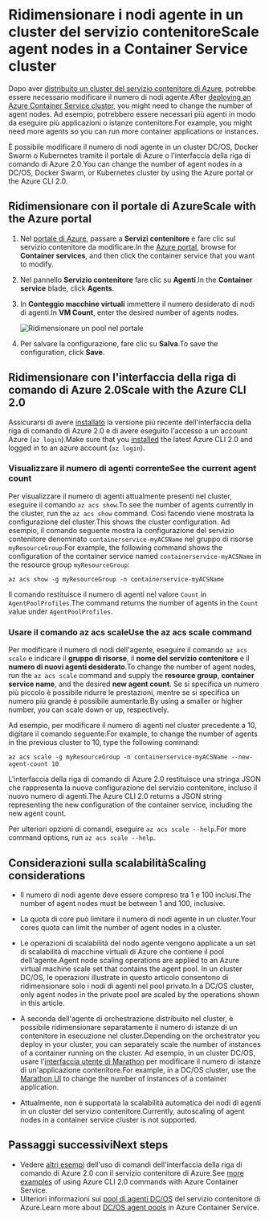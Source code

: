 # <a name="scale-agent-nodes-in-a-container-service-cluster"></a><span data-ttu-id="dbd23-101">Ridimensionare i nodi agente in un cluster del servizio contenitore</span><span class="sxs-lookup"><span data-stu-id="dbd23-101">Scale agent nodes in a Container Service cluster</span></span>
<span data-ttu-id="dbd23-102">Dopo aver [distribuito un cluster del servizio contenitore di Azure](../articles/container-service/dcos-swarm/container-service-deployment.md), potrebbe essere necessario modificare il numero di nodi agente.</span><span class="sxs-lookup"><span data-stu-id="dbd23-102">After [deploying an Azure Container Service cluster](../articles/container-service/dcos-swarm/container-service-deployment.md), you might need to change the number of agent nodes.</span></span> <span data-ttu-id="dbd23-103">Ad esempio, potrebbero essere necessari più agenti in modo da eseguire più applicazioni o istanze contenitore.</span><span class="sxs-lookup"><span data-stu-id="dbd23-103">For example, you might need more agents so you can run more container applications or instances.</span></span> 

<span data-ttu-id="dbd23-104">È possibile modificare il numero di nodi agente in un cluster DC/OS, Docker Swarm o Kubernetes tramite il portale di Azure o l'interfaccia della riga di comando di Azure 2.0.</span><span class="sxs-lookup"><span data-stu-id="dbd23-104">You can change the number of agent nodes in a DC/OS, Docker Swarm, or Kubernetes cluster by using the Azure portal or the Azure CLI 2.0.</span></span> 

## <a name="scale-with-the-azure-portal"></a><span data-ttu-id="dbd23-105">Ridimensionare con il portale di Azure</span><span class="sxs-lookup"><span data-stu-id="dbd23-105">Scale with the Azure portal</span></span>

1. <span data-ttu-id="dbd23-106">Nel [portale di Azure](https://portal.azure.com), passare a **Servizi contenitore** e fare clic sul servizio contenitore da modificare.</span><span class="sxs-lookup"><span data-stu-id="dbd23-106">In the [Azure portal](https://portal.azure.com), browse for **Container services**, and then click the container service that you want to modify.</span></span>
2. <span data-ttu-id="dbd23-107">Nel pannello **Servizio contenitore** fare clic su **Agenti**.</span><span class="sxs-lookup"><span data-stu-id="dbd23-107">In the **Container service** blade, click **Agents**.</span></span>
3. <span data-ttu-id="dbd23-108">In **Conteggio macchine virtuali** immettere il numero desiderato di nodi di agenti.</span><span class="sxs-lookup"><span data-stu-id="dbd23-108">In **VM Count**, enter the desired number of agents nodes.</span></span>

    ![Ridimensionare un pool nel portale](./media/container-service-scale/container-service-scale-portal.png)

4. <span data-ttu-id="dbd23-110">Per salvare la configurazione, fare clic su **Salva**.</span><span class="sxs-lookup"><span data-stu-id="dbd23-110">To save the configuration, click **Save**.</span></span>

## <a name="scale-with-the-azure-cli-20"></a><span data-ttu-id="dbd23-111">Ridimensionare con l'interfaccia della riga di comando di Azure 2.0</span><span class="sxs-lookup"><span data-stu-id="dbd23-111">Scale with the Azure CLI 2.0</span></span>

<span data-ttu-id="dbd23-112">Assicurarsi di avere [installato](/cli/azure/install-az-cli2) la versione più recente dell'interfaccia della riga di comando di Azure 2.0 e di avere eseguito l'accesso a un account Azure (`az login`).</span><span class="sxs-lookup"><span data-stu-id="dbd23-112">Make sure that you [installed](/cli/azure/install-az-cli2) the latest Azure CLI 2.0 and logged in to an azure account (`az login`).</span></span>

### <a name="see-the-current-agent-count"></a><span data-ttu-id="dbd23-113">Visualizzare il numero di agenti corrente</span><span class="sxs-lookup"><span data-stu-id="dbd23-113">See the current agent count</span></span>
<span data-ttu-id="dbd23-114">Per visualizzare il numero di agenti attualmente presenti nel cluster, eseguire il comando `az acs show`.</span><span class="sxs-lookup"><span data-stu-id="dbd23-114">To see the number of agents currently in the cluster, run the `az acs show` command.</span></span> <span data-ttu-id="dbd23-115">Così facendo viene mostrata la configurazione del cluster.</span><span class="sxs-lookup"><span data-stu-id="dbd23-115">This shows the cluster configuration.</span></span> <span data-ttu-id="dbd23-116">Ad esempio, il comando seguente mostra la configurazione del servizio contenitore denominato `containerservice-myACSName` nel gruppo di risorse `myResourceGroup`:</span><span class="sxs-lookup"><span data-stu-id="dbd23-116">For example, the following command shows the configuration of the container service named `containerservice-myACSName` in the resource group `myResourceGroup`:</span></span>

```azurecli
az acs show -g myResourceGroup -n containerservice-myACSName
```

<span data-ttu-id="dbd23-117">Il comando restituisce il numero di agenti nel valore `Count` in `AgentPoolProfiles`.</span><span class="sxs-lookup"><span data-stu-id="dbd23-117">The command returns the number of agents in the `Count` value under `AgentPoolProfiles`.</span></span>

### <a name="use-the-az-acs-scale-command"></a><span data-ttu-id="dbd23-118">Usare il comando az acs scale</span><span class="sxs-lookup"><span data-stu-id="dbd23-118">Use the az acs scale command</span></span>
<span data-ttu-id="dbd23-119">Per modificare il numero di nodi dell'agente, eseguire il comando `az acs scale` e indicare il **gruppo di risorse**, il **nome del servizio contenitore** e il **numero di nuovi agenti desiderato**.</span><span class="sxs-lookup"><span data-stu-id="dbd23-119">To change the number of agent nodes, run the `az acs scale` command and supply the **resource group**, **container service name**, and the desired **new agent count**.</span></span> <span data-ttu-id="dbd23-120">Se si specifica un numero più piccolo è possibile ridurre le prestazioni, mentre se si specifica un numero più grande è possibile aumentarle.</span><span class="sxs-lookup"><span data-stu-id="dbd23-120">By using a smaller or higher number, you can scale down or up, respectively.</span></span>

<span data-ttu-id="dbd23-121">Ad esempio, per modificare il numero di agenti nel cluster precedente a 10, digitare il comando seguente:</span><span class="sxs-lookup"><span data-stu-id="dbd23-121">For example, to change the number of agents in the previous cluster to 10, type the following command:</span></span>

```azurecli
az acs scale -g myResourceGroup -n containerservice-myACSName --new-agent-count 10
```

<span data-ttu-id="dbd23-122">L'interfaccia della riga di comando di Azure 2.0 restituisce una stringa JSON che rappresenta la nuova configurazione del servizio contenitore, incluso il nuovo numero di agenti.</span><span class="sxs-lookup"><span data-stu-id="dbd23-122">The Azure CLI 2.0 returns a JSON string representing the new configuration of the container service, including the new agent count.</span></span>

<span data-ttu-id="dbd23-123">Per ulteriori opzioni di comandi, eseguire `az acs scale --help`.</span><span class="sxs-lookup"><span data-stu-id="dbd23-123">For more command options, run `az acs scale --help`.</span></span>

## <a name="scaling-considerations"></a><span data-ttu-id="dbd23-124">Considerazioni sulla scalabilità</span><span class="sxs-lookup"><span data-stu-id="dbd23-124">Scaling considerations</span></span>

* <span data-ttu-id="dbd23-125">Il numero di nodi agente deve essere compreso tra 1 e 100 inclusi.</span><span class="sxs-lookup"><span data-stu-id="dbd23-125">The number of agent nodes must be between 1 and 100, inclusive.</span></span> 

* <span data-ttu-id="dbd23-126">La quota di core può limitare il numero di nodi agente in un cluster.</span><span class="sxs-lookup"><span data-stu-id="dbd23-126">Your cores quota can limit the number of agent nodes in a cluster.</span></span>

* <span data-ttu-id="dbd23-127">Le operazioni di scalabilità del nodo agente vengono applicate a un set di scalabilità di macchine virtuali di Azure che contiene il pool dell'agente.</span><span class="sxs-lookup"><span data-stu-id="dbd23-127">Agent node scaling operations are applied to an Azure virtual machine scale set that contains the agent pool.</span></span> <span data-ttu-id="dbd23-128">In un cluster DC/OS, le operazioni illustrate in questo articolo consentono di ridimensionare solo i nodi di agenti nel pool privato.</span><span class="sxs-lookup"><span data-stu-id="dbd23-128">In a DC/OS cluster, only agent nodes in the private pool are scaled by the operations shown in this article.</span></span>

* <span data-ttu-id="dbd23-129">A seconda dell'agente di orchestrazione distribuito nel cluster, è possibile ridimensionare separatamente il numero di istanze di un contenitore in esecuzione nel cluster.</span><span class="sxs-lookup"><span data-stu-id="dbd23-129">Depending on the orchestrator you deploy in your cluster, you can separately scale the number of instances of a container running on the cluster.</span></span> <span data-ttu-id="dbd23-130">Ad esempio, in un cluster DC/OS, usare l'[interfaccia utente di Marathon](../articles/container-service/dcos-swarm/container-service-mesos-marathon-ui.md) per modificare il numero di istanze di un'applicazione contenitore.</span><span class="sxs-lookup"><span data-stu-id="dbd23-130">For example, in a DC/OS cluster, use the [Marathon UI](../articles/container-service/dcos-swarm/container-service-mesos-marathon-ui.md) to change the number of instances of a container application.</span></span>

* <span data-ttu-id="dbd23-131">Attualmente, non è supportata la scalabilità automatica dei nodi di agenti in un cluster del servizio contenitore.</span><span class="sxs-lookup"><span data-stu-id="dbd23-131">Currently, autoscaling of agent nodes in a container service cluster is not supported.</span></span>

## <a name="next-steps"></a><span data-ttu-id="dbd23-132">Passaggi successivi</span><span class="sxs-lookup"><span data-stu-id="dbd23-132">Next steps</span></span>
* <span data-ttu-id="dbd23-133">Vedere [altri esempi](../articles/container-service/dcos-swarm/container-service-create-acs-cluster-cli.md) dell'uso di comandi dell'interfaccia della riga di comando di Azure 2.0 con il servizio contenitore di Azure.</span><span class="sxs-lookup"><span data-stu-id="dbd23-133">See [more examples](../articles/container-service/dcos-swarm/container-service-create-acs-cluster-cli.md) of using Azure CLI 2.0 commands with Azure Container Service.</span></span>
* <span data-ttu-id="dbd23-134">Ulteriori informazioni sui [pool di agenti DC/OS](../articles/container-service/dcos-swarm/container-service-dcos-agents.md) del servizio contenitore di Azure.</span><span class="sxs-lookup"><span data-stu-id="dbd23-134">Learn more about [DC/OS agent pools](../articles/container-service/dcos-swarm/container-service-dcos-agents.md) in Azure Container Service.</span></span>

